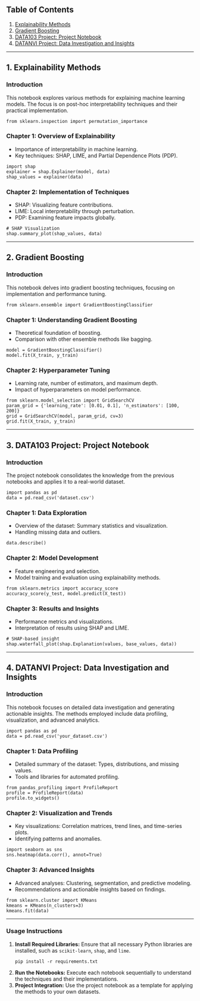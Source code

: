 ## Table of Contents
1. [Explainability Methods](#1-explainability-methods)
2. [Gradient Boosting](#2-gradient-boosting)
3. [DATA103 Project: Project Notebook](#3-data103-project-project-notebook)
4. [DATANVI Project: Data Investigation and Insights](#4-datanvi-project-data-investigation-and-insights)

---

## 1. Explainability Methods

### Introduction
This notebook explores various methods for explaining machine learning models. The focus is on post-hoc interpretability techniques and their practical implementation.

```
from sklearn.inspection import permutation_importance
```

### Chapter 1: Overview of Explainability
- Importance of interpretability in machine learning.
- Key techniques: SHAP, LIME, and Partial Dependence Plots (PDP).

```
import shap
explainer = shap.Explainer(model, data)
shap_values = explainer(data)
```

### Chapter 2: Implementation of Techniques
- SHAP: Visualizing feature contributions.
- LIME: Local interpretability through perturbation.
- PDP: Examining feature impacts globally.

```
# SHAP Visualization
shap.summary_plot(shap_values, data)
```

---

## 2. Gradient Boosting

### Introduction
This notebook delves into gradient boosting techniques, focusing on implementation and performance tuning.

```
from sklearn.ensemble import GradientBoostingClassifier
```

### Chapter 1: Understanding Gradient Boosting
- Theoretical foundation of boosting.
- Comparison with other ensemble methods like bagging.

```
model = GradientBoostingClassifier()
model.fit(X_train, y_train)
```

### Chapter 2: Hyperparameter Tuning
- Learning rate, number of estimators, and maximum depth.
- Impact of hyperparameters on model performance.

```
from sklearn.model_selection import GridSearchCV
param_grid = {'learning_rate': [0.01, 0.1], 'n_estimators': [100, 200]}
grid = GridSearchCV(model, param_grid, cv=3)
grid.fit(X_train, y_train)
```

---

## 3. DATA103 Project: Project Notebook

### Introduction
The project notebook consolidates the knowledge from the previous notebooks and applies it to a real-world dataset.

```
import pandas as pd
data = pd.read_csv('dataset.csv')
```

### Chapter 1: Data Exploration
- Overview of the dataset: Summary statistics and visualization.
- Handling missing data and outliers.

```
data.describe()
```

### Chapter 2: Model Development
- Feature engineering and selection.
- Model training and evaluation using explainability methods.

```
from sklearn.metrics import accuracy_score
accuracy_score(y_test, model.predict(X_test))
```

### Chapter 3: Results and Insights
- Performance metrics and visualizations.
- Interpretation of results using SHAP and LIME.

```
# SHAP-based insight
shap.waterfall_plot(shap.Explanation(values, base_values, data))
```

---

## 4. DATANVI Project: Data Investigation and Insights

### Introduction
This notebook focuses on detailed data investigation and generating actionable insights. The methods employed include data profiling, visualization, and advanced analytics.

```
import pandas as pd
data = pd.read_csv('your_dataset.csv')
```

### Chapter 1: Data Profiling
- Detailed summary of the dataset: Types, distributions, and missing values.
- Tools and libraries for automated profiling.

```
from pandas_profiling import ProfileReport
profile = ProfileReport(data)
profile.to_widgets()
```

### Chapter 2: Visualization and Trends
- Key visualizations: Correlation matrices, trend lines, and time-series plots.
- Identifying patterns and anomalies.

```
import seaborn as sns
sns.heatmap(data.corr(), annot=True)
```

### Chapter 3: Advanced Insights
- Advanced analyses: Clustering, segmentation, and predictive modeling.
- Recommendations and actionable insights based on findings.

```
from sklearn.cluster import KMeans
kmeans = KMeans(n_clusters=3)
kmeans.fit(data)
```

---

### Usage Instructions
1. **Install Required Libraries:** Ensure that all necessary Python libraries are installed, such as `scikit-learn`, `shap`, and `lime`.
   ```
   pip install -r requirements.txt
   ```
2. **Run the Notebooks:** Execute each notebook sequentially to understand the techniques and their implementations.
3. **Project Integration:** Use the project notebook as a template for applying the methods to your own datasets.

